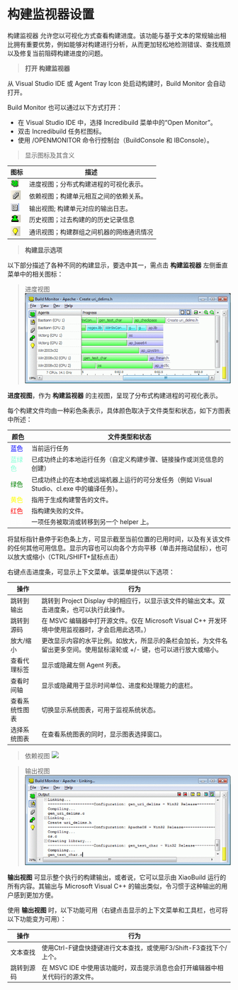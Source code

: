 # 构建监视器设置 #
构建监视器 允许您以可视化方式查看构建进度。该功能与基于文本的常规输出相比拥有重要优势，例如能够对构建进行分析，从而更加轻松地检测错误、查找瓶颈以及修复当前阻碍构建进度的问题。

> **打开 构建监视器**

从 Visual Studio IDE 或 Agent Tray Icon 处启动构建时，Build Monitor 会自动打开。

Build Monitor 也可以通过以下方式打开：

* 在 Visual Studio IDE 中，选择 Incredibuild 菜单中的“Open Monitor”。
* 双击 Incredibuild 任务栏图标。
* 使用 /OPENMONITOR 命令行控制台（BuildConsole 和 IBConsole）。

> 显示图标及其含义


| **图标**                                     | **描述** |
| -------------------------------------------- | ---------- |
| ![](/documents/resource/progress_icon.png)   | 进度视图；分布式构建进程的可视化表示。   |
| ![](/documents/resource/dependency_icon.png) | 依赖视图；构建单元相互之间的依赖关系。   |
| ![](/documents/resource/output_icon.png)     | 输出视图; 构建单元对应的输出日志。      |
| ![](/documents/resource/history_icon.png)    | 历史视图；过去构建的的历史记录信息       |
| ![](/documents/resource/network_icon.png)    | 通讯视图；构建群组之间机器的网络通讯情况  |


> **构建显示选项**

以下部分描述了各种不同的构建显示，要选中其一，需点击 **构建监视器** 左侧垂直菜单中的相关图标：

> 进度视图
![](/documents/resource/progress_view.png)

**进度视图**，作为 **构建监视器** 的主视图，呈现了分布式构建进程的可视化表示。

每个构建文件均由一种彩色条表示，具体颜色取决于文件类型和状态，如下方图表中所述：

| **颜色**                         | **文件类型和状态** |
| ---------------------------------| ----------------- |
| <font color=Blue>蓝色</font>     | 当前运行任务       |
| <font color=Aquamarine>蓝绿色</font> | 已成功终止的本地运行任务（自定义构建步骤、链接操作或浏览信息的创建）   |
| <font color=Green>绿色</font>    | 已成功终止的在本地或远端机器上运行的可分发任务（例如 Visual Studio、cl.exe 中的编译任务）。      |
| <font color=Yellow>黄色</font>   | 指用于生成构建警告的文件。      |
| <font color=Red>红色</font>      | 指构建失败的文件。  |
| <font color=White>白色</font>    | 一项任务被取消或转移到另一个 helper 上。  |

将鼠标指针悬停于彩色条上方，可显示截至当前位置的已用时间，以及有关该文件的任何其他可用信息。显示内容也可以向各个方向平移（单击并拖动鼠标），也可以放大或缩小（CTRL/SHIFT+鼠标点击）

右键点击进度条，可显示上下文菜单。该菜单提供以下选项：



| **操作**      | **行为** |
| -------------| ----------------- |
| 跳转到输出    | 跳转到 Project Display 中的相应行，以显示该文件的输出文本。双击进度条，也可以执行此操作。       |
| 跳转到源码    | 在 MSVC 编辑器中打开源文件。仅在 Microsoft Visual C++ 开发环境中使用监视器时，才会启用此选项。）   |
| 放大/缩小     | 更改显示内容的水平比例。如放大，所显示的条栏会加长，为文件名留出更多空间。使用鼠标滚轮或 +/- 键，也可以进行放大或缩小。      |
| 查看代理标签  | 显示或隐藏左侧 Agent 列表。      |
| 查看时间轴    | 显示或隐藏用于显示时间单位、进度和处理能力的底栏。  |
| 查看系统性图表 | 切换显示系统图表，可用于监视系统状态。  |
| 选择系统图表  | 在查看系统图表的同时，显示图表选择窗口。  |



> 依赖视图
![](/documents/resource/dependency_view.png)




> 输出视图
![](/documents/resource/output_view.png)

**输出视图** 可显示整个执行的构建输出，或者说，它可以显示由 XiaoBuild 运行的所有内容。其输出与 Microsoft Visual C++ 的输出类似，令习惯于这种输出的用户感到更加方便。

使用 **输出视图**  时，以下功能可用（右键点击显示的上下文菜单和工具栏，也可将以下功能变为可用）：


| **操作**      | **行为** |
| -------------| ----------------- |
| 文本查找      | 使用Ctrl-F键盘快捷键进行文本查找，或使用F3/Shift-F3查找下个/上个。        |
| 跳转到源码    | 在 MSVC IDE 中使用该功能时，双击提示消息也会打开编辑器中相关代码行的源文件。|